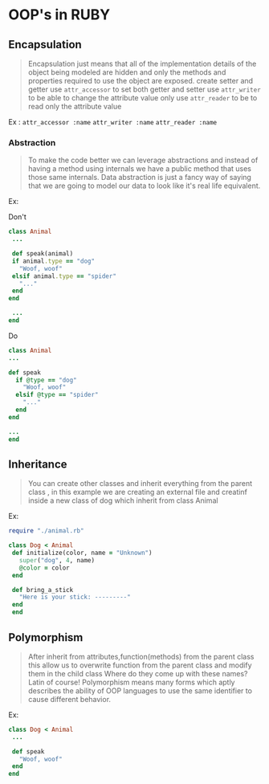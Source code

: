 # OOP's in RUBY

## Encapsulation
> Encapsulation just means that all of the implementation details of the object being modeled are hidden and only the methods and properties required to use the object are exposed. 
 create setter and getter
 use `attr_accessor` to set both getter and setter
 use `attr_writer` to be able to change the attribute value only
 use `attr_reader` to be to read only the attribute value
 
 Ex : `attr_accessor :name`
      `attr_writer :name`
      `attr_reader :name`

### Abstraction
 > To make the code better we can leverage abstractions and instead of having a method using internals we have a public method that uses those same internals.
 > Data abstraction is just a fancy way of saying that we are going to model our data to look like it's real life equivalent. 
 
 Ex: 
 
 Don't
 ```ruby
 class Animal
  ...

  def speak(animal)
  if animal.type == "dog"
    "Woof, woof"
  elsif animal.type == "spider"
    "..."
  end
end

  ...
end
```

  Do
  ```ruby
  class Animal
  ...

  def speak
    if @type == "dog"
      "Woof, woof"
    elsif @type == "spider"
      "..."
    end
  end

  ...
  end
  ```
  
## Inheritance

> You can create other classes and inherit everything from the parent class , in this example we are creating an external file and creatinf inside a new class of dog which inherit from class Animal

 Ex:
 ```ruby
 require "./animal.rb"

 class Dog < Animal
  def initialize(color, name = "Unknown")
    super("dog", 4, name)
    @color = color
  end

  def bring_a_stick
    "Here is your stick: ---------"
  end
  end
```
  
## Polymorphism

> After inherit from attributes,function(methods) from the parent class this allow us to overwrite function from the parent class and modify them in the child class
> Where do they come up with these names? Latin of course! Polymorphism means many forms which aptly describes the ability of OOP languages to use the same identifier to cause different behavior.

 Ex:
 
 ```ruby
 class Dog < Animal
  ...

  def speak
    "Woof, woof"
  end
 end
```

